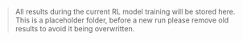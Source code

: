 > All results during the current  RL model training will be stored here.
> This is a placeholder folder, before a new run please remove old results to avoid it being overwritten.

